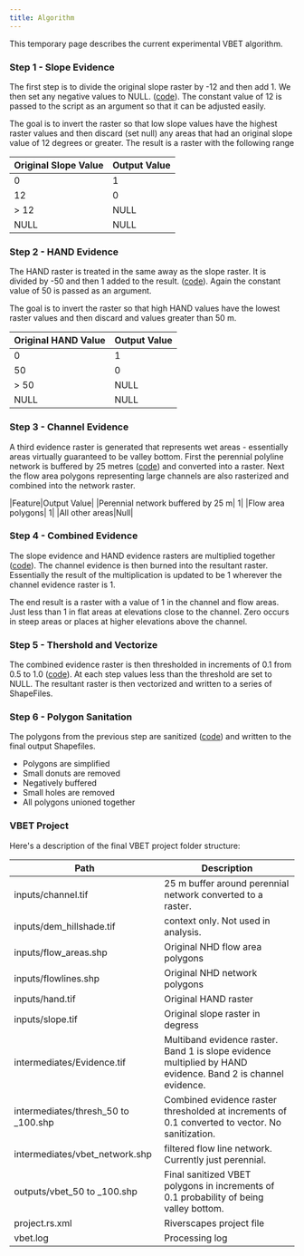 ```yaml
---
title: Algorithm
---
```


This temporary page describes the current experimental VBET algorithm.

### Step 1 - Slope Evidence

The first step is to divide the original slope raster by -12 and then add 1. We then set any negative values to NULL. ([code](https://github.com/Riverscapes/sqlBRAT/blob/master/vbet.py#L144-L145)). The constant value of 12 is passed to the script as an argument so that it can be adjusted easily.

The goal is to invert the raster so that low slope values have the highest raster values and then discard (set null) any areas that had an original slope value of 12 degrees or greater. The result is a raster with the following range

|Original Slope Value|Output Value|
|---|---|
|0|1|
|12|0|
|> 12|NULL|
|NULL|NULL|

### Step 2 - HAND Evidence

The HAND raster is treated in the same away as the slope raster. It is divided by -50 and then 1 added to the result. ([code](https://github.com/Riverscapes/sqlBRAT/blob/master/vbet.py#L148-L149)). Again the constant value of 50 is passed as an argument.

The goal is to invert the raster so that high HAND values have the lowest raster values and then discard and values greater than 50 m.

|Original HAND Value|Output Value|
|---|---|
|0|1|
|50|0|
|> 50|NULL|
|NULL|NULL|

### Step 3 - Channel Evidence

A third evidence raster is generated that represents wet areas - essentially areas virtually guaranteed to be valley bottom. First the perennial polyline network is buffered by 25 metres ([code](https://github.com/Riverscapes/sqlBRAT/blob/master/vbet.py#L92)) and converted into a raster. Next the flow area polygons representing large channels are also rasterized and combined into the network raster. 

|Feature|Output Value|
|Perennial network buffered by 25 m| 1|
|Flow area polygons| 1|
|All other areas|Null|

### Step 4  - Combined Evidence 

The slope evidence and HAND evidence rasters are multiplied together ([code](https://github.com/Riverscapes/sqlBRAT/blob/master/vbet.py#L150)). The channel evidence is then burned into the resultant raster. Essentially the result of the multiplication is updated to be 1 wherever the channel evidence raster is 1.

The end result is a raster with a value of 1 in the channel and flow areas. Just less than 1 in flat areas at elevations close to the channel. Zero occurs in steep areas or places at higher elevations above the channel.

### Step 5 - Thershold and Vectorize

The combined evidence raster is then thresholded in increments of 0.1 from 0.5 to 1.0 ([code](https://github.com/Riverscapes/sqlBRAT/blob/master/vbet.py#L180)). At each step values less than the threshold are set to NULL. The resultant raster is then vectorized and written to a series of ShapeFiles.

### Step 6 - Polygon Sanitation

The polygons from the previous step are sanitized ([code](https://github.com/Riverscapes/sqlBRAT/blob/master/vbet.py#L231-L280)) and written to the final output Shapefiles.

* Polygons are simplified
* Small donuts are removed
* Negatively buffered
* Small holes are removed
* All polygons unioned together

### VBET Project

Here's a description of the final VBET project folder structure:

|Path|Description|
|---|---|
|inputs/channel.tif|25 m buffer around perennial network converted to a raster.|
|inputs/dem_hillshade.tif|context only. Not used in analysis.|
|inputs/flow_areas.shp|Original NHD flow area polygons|
|inputs/flowlines.shp|Original NHD network polygons|
|inputs/hand.tif|Original HAND raster|
|inputs/slope.tif|Original slope raster in degress|
|intermediates/Evidence.tif|Multiband evidence raster. Band 1 is slope evidence multiplied by HAND evidence. Band 2 is channel evidence.|
|intermediates/thresh_50 to _100.shp|Combined evidence raster thresholded at increments of 0.1 converted to vector. No sanitization.|
|intermediates/vbet_network.shp|filtered flow line network. Currently just perennial.|
|outputs/vbet_50 to _100.shp|Final sanitized VBET polygons in increments of 0.1 probability of being valley bottom.|
|project.rs.xml|Riverscapes project file|
|vbet.log|Processing log|


